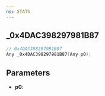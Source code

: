```yaml
---
ns: STATS
---
```

## _0x4DAC398297981B87

```c
// 0x4DAC398297981B87
Any _0x4DAC398297981B87(Any p0);
```

## Parameters
* **p0**:
